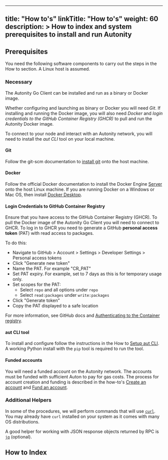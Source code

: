 
---
title: "How to's"
linkTitle: "How to's"
weight: 60
description: >
  How to index and system prerequisites to install and run Autonity
---

## Prerequisites

You need the following software components to carry out the steps in the How to section. A Linux host is assumed.

### Necessary

The Autonity Go Client can be installed and run as a binary or Docker image.

Whether configuring and launching as binary or Docker you will need _Git_. If installing and running the Docker image, you will also need _Docker_ and _login credentials to the GitHub Container Registry (GHCR)_ to pull and run the Autonity Docker image.

To connect to your node and interact with an Autonity network, you will need to install the _aut CLI_ tool on your local machine.

#### Git

Follow the git-scm documentation to [install git](https://git-scm.com/book/en/v2/Getting-Started-Installing-Git) onto the host machine.

#### Docker

Follow the official Docker documentation to install the Docker Engine [Server](https://docs.docker.com/engine/install/#server) onto the host Linux machine. If you are running Docker on a Windows or Mac OS, then install [Docker Desktop](https://docs.docker.com/engine/install/#desktop).

#### Login Credentials to GitHub Container Registry

Ensure that you have access to the GitHub Container Registry (GHCR). To pull the Docker image of the Autonity Go Client you will need to connect to GHCR. To log in to GHCR you need to generate a GitHub **personal access token** (PAT) with read access to packages.

To do this:

- Navigate to GitHub > Account > Settings > Developer Settings > Personal access tokens
- Click "Generate new token"
- Name the PAT. For example "CR_PAT"
- Set PAT expiry. For example, set to 7 days as this is for temporary usage only.
- Set scopes for the PAT:
    - Select `repo` and all options under `repo`
    - Select `read:packages` under `write:packages`
- Click "Generate token"
- Copy the PAT displayed to a safe location

For more information, see GitHub docs and [Authenticating to the Container registry](https://docs.github.com/en/packages/working-with-a-github-packages-registry/working-with-the-container-registry#authenticating-to-the-container-registry).

<!--
#### NodeJS and npm

To install and run the Autonity NodeJS Console you will need to [install nodejs](https://nodejs.org/en/download/) and [install npm](https://docs.npmjs.com/downloading-and-installing-node-js-and-npm).
-->

#### aut CLI tool

To install and configure follow the instructions in the How to [Setup aut CLI](/howto/setup-autcli/). A working Python install with the `pip` tool is required to run the tool.

#### Funded accounts

You will need a funded account on the Autonity network. The accounts must be funded with sufficient Auton to pay for gas costs. The process for account creation and funding is described in the how-to's [Create an account](/howto/create-acct/) and [Fund an account](/howto/fund-acct/).


### Additional Helpers

In some of the procedures, we will perform commands that will use [`curl`](https://curl.haxx.se/download.html). You may already have `curl` installed on your system as it comes with many OS distributions.

A good helper for working with JSON response objects returned by RPC is [`jq`](https://stedolan.github.io/jq/download/) (optional).

## How to Index

